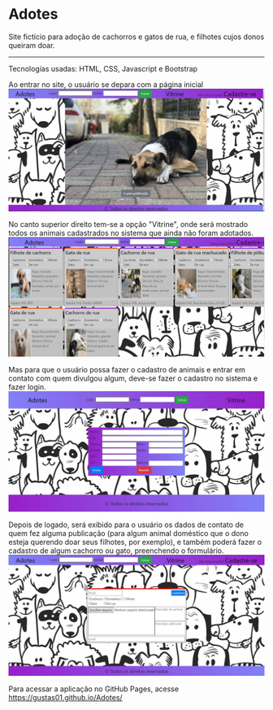 # Adotes
Site fictício para adoção de cachorros e gatos de rua, e filhotes cujos donos queiram doar.<hr>
Tecnologias usadas: HTML, CSS, Javascript e Bootstrap

Ao entrar no site, o usuário se depara com a página inicial
<img src="imagens/menuInicial.JPG">

No canto superior direito tem-se a opção "Vitrine", onde será mostrado todos os animais cadastrados no sistema que ainda não foram adotados.
<img src="imagens/vitrine.JPG">

Mas para que o usuário possa fazer o cadastro de animais e entrar em contato com quem divulgou algum, deve-se fazer o cadastro no sistema e fazer login.
<img src="imagens/cadastroUsuario.JPG">

Depois de logado, será exibido para o usuário os dados de contato de quem fez alguma publicação (para algum animal doméstico que o dono esteja querendo doar seus filhotes, por exemplo), e também poderá fazer o cadastro de algum cachorro ou gato, preenchendo o formulário.
<img src="imagens/cadastroAnimais.JPG">



Para acessar a aplicação no GitHub Pages, acesse
https://gustas01.github.io/Adotes/
